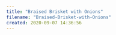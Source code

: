 ```yaml
---
title: "Braised Brisket with Onions"
filename: "Braised-Brisket-with-Onions"
created: 2020-09-07 14:36:56
---
```

